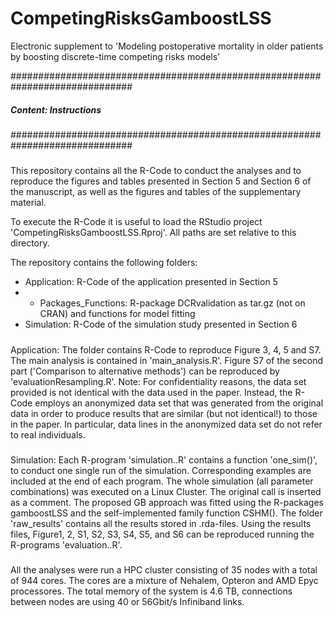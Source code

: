 # CompetingRisksGamboostLSS
Electronic supplement to 'Modeling postoperative mortality in older patients by boosting discrete-time competing risks models'

##############################################################################
#####			               Content: Instructions				                   ##### 
##############################################################################

#####
This repository contains all the R-Code to conduct the analyses and to 
reproduce the figures and tables presented in Section 5 and Section 6 of 
the manuscript, as well as the figures and tables of the supplementary material.

To execute the R-Code it is useful to load the RStudio project 
'CompetingRisksGamboostLSS.Rproj'. All paths are set relative to this directory. 

The repository contains the following folders: 
- Application: R-Code of the application presented in Section 5 
- - Packages_Functions: R-package DCRvalidation as tar.gz (not on CRAN) and 
		                    functions for model fitting  
- Simulation: R-Code of the simulation study presented in Section 6 
#####

#####
Application: The folder contains R-Code to reproduce Figure 3, 4, 5 and S7. The 
main analysis is contained in 'main_analysis.R'. Figure S7 of the second part 
('Comparison to alternative methods') can be reproduced by 'evaluationResampling.R'. 
Note: For confidentiality reasons, the data set provided is not identical with 
the data used in the paper. Instead, the R-Code employs an anonymized data set 
that was generated from the original data in order to produce results that are 
similar (but not identical!) to those in the paper. In particular, data lines 
in the anonymized data set do not refer to real individuals.
#####

#####
Simulation: Each R-program 'simulation..R' contains a function 'one_sim()', to 
conduct one single run of the simulation. Corresponding examples are included at the 
end of each program. The whole simulation (all parameter combinations) was executed 
on a Linux Cluster. The original call is inserted as a comment. The proposed GB approach 
was fitted using the R-packages gamboostLSS and the self-implemented family function 
CSHM(). The folder 'raw_results' contains all the results stored in .rda-files. Using 
the results files, Figure1, 2, S1, S2, S3, S4, S5, and S6 can be reproduced running the 
R-programs 'evaluation..R'. 
#####

All the analyses were run a HPC cluster consisting of 35 nodes with a total of 944 cores. 
The cores are a mixture of Nehalem, Opteron and AMD Epyc processores. The total memory of 
the system is 4.6 TB, connections between nodes are using 40 or 56Gbit/s Infiniband links. 
